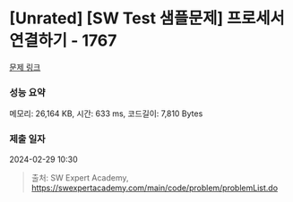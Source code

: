 # [Unrated] [SW Test 샘플문제] 프로세서 연결하기 - 1767 

[문제 링크](https://swexpertacademy.com/main/code/problem/problemDetail.do?contestProbId=AV4suNtaXFEDFAUf) 

### 성능 요약

메모리: 26,164 KB, 시간: 633 ms, 코드길이: 7,810 Bytes

### 제출 일자

2024-02-29 10:30



> 출처: SW Expert Academy, https://swexpertacademy.com/main/code/problem/problemList.do